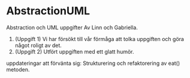 # AbstractionUML
Abstraction och UML uppgifter
Av Linn och Gabriella.
1. (Uppgift 1) Vi har försökt till vår förmåga att tolka uppgiften och göra något roligt av det.
2. (Uppgift 2) Utfört uppgiften med ett glatt humör.




uppdateringar att förvänta sig: Strukturering och refaktorering av eat() metoden. 
